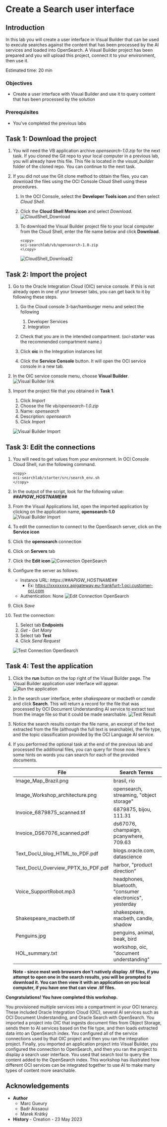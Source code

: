
# Create a Search user interface

## Introduction
In this lab you will create a user interface in Visual Builder that can be used to execute searches against the content that has been processed by the AI services and loaded into OpenSearch. A Visual Builder project has been prepared and you will upload this project, connect it to your environment, then use it. 

Estimated time: 20 min

### Objectives

- Create a user interface with Visual Builder and use it to query content that has been processed by the solution

### Prerequisites
- You've completed the previous labs

## Task 1: Download the project
1. You will need the VB application archive *opensearch-1.0.zip* for the next task. If you cloned the Git repo to your local computer in a previous lab, you will already have this file. This file is located in the *visual_builder* folder of the cloned repo. You can continue to the next task.

2. If you did not use the Git clone method to obtain the files, you can download the files using the OCI Console Cloud Shell using these procedures.

    1. In the OCI Console, select the **Developer Tools icon** and then select *Cloud Shell*.

    1. Click the **Cloud Shell Menu icon** and select *Download*.
    ![CloudShell_Download](images/opensearch-cloudshell-download.png)

    1. To download the Visual Builder project file to your local computer from the Cloud Shell, enter the file name below and click **Download**.
        ```
        <copy>
        oci-searchlab/vb/opensearch-1.0.zip
        <\copy>
        ```

        ![CloudShell_Download2](images/opensearch-cloudshell-download5.png)


## Task 2: Import the project
1. Go to the Oracle Integration Cloud (OIC) service console. If this is not already open in one of your browser tabs, you can get back to it by following these steps.
  
    1. Go the Cloud console 3-bar/hamburger menu and select the following    
        1. Developer Services
        1. Integration
  
    1. Check that you are in the intended compartment. (*oci-starter* was the recommended compartment name.)

    1. Click **oic** in the Integration instances list

    1. Click the **Service Console** button. It will open the OCI service console in a new tab.


1. In the OIC service console menu, choose **Visual Builder**.
![Visual Builder link](images/opensearch-vb-link-oic.png)

1. Import the project file that you obtained in **Task 1**.
    1. Click *Import*
    1. Choose the file *vb/opensearch-1.0.zip*
    1. Name: *opensearch*
    1. Description: *opensearch*
    1. Click *Import*

    ![Visual Builder Import](images/opensearch-vb-import.png)

## Task 3: Edit the connections

1. You will need to get values from your environment. In OCI Console Cloud Shell, run the following command. 
    ```
    <copy>
    oci-searchlab/starter/src/search_env.sh
    </copy>
    ```

1. In the output of the script, look for the following value:
***##APIGW_HOSTNAME##***


1. From the Visual Applications list, open the imported application by clicking on the application name, **opensearch-1.0**
![Visual Builder Import](images/opensearch-vb-applications.png)

1. To edit the connection to connect to the OpenSearch server, click on the **Service icon**

1. Click the **opensearch** connection 

1. Click on **Servers** tab

1. Click the **Edit icon** 
![Connection OpenSearch](images/opensearch-vb-connection-opensearch.png)

1. Configure the server as follows:
    - Instance URL: *https://##APIGW_HOSTNAME##*
      - Ex: https://xxxxxxxx.apigateway.eu-frankfurt-1.oci.customer-oci.com
    - Authentication: None
![Edit Connection OpenSearch](images/opensearch-vb-connection-opensearch2.png)

1. Click *Save*

1. Test the connection:
    1. Select tab **Endpoints**
    1.  *Get - Get Many*
    1. Select tab **Test**
    1. Click *Send Request*

    ![Test Connection OpenSearch](images/opensearch-vb-connection-opensearch3.png)

## Task 4: Test the application

1. Click the **run** button on the top right of the Visual Builder page. The Visual Builder application user interface will appear.
![Run the application](images/opensearch-vb-test.png)

1. In the search user interface, enter *shakespeare* or *macbeth* or *candle* and click **Search**. This will return a record for the file that was processed by OCI Document Understanding AI service to extract text from the image file so that it could be made searchable.
![Test Result](images/opensearch-vb-test-result.png)

1. Notice the search results contain the file name, an excerpt of the text extracted from the file (although the full text is searchable), the file type, and the topic classification provided by the OCI Language AI service.

1. If you performed the optional task at the end of the previous lab and processed the additional files, you can query for those now. Here's some hints on words you can search for each of the provided documents.

    | File | Search Terms |
    | ------------------------------------- | --------------------------------------- |
    | Image\_Map\_Brazil.png | brasil, rio |
    | Image\_Workshop\_architecture.png | opensearch, streaming, "object storage" |
    | Invoice\_6879875\_scanned.tif | 6879875, bijou, 111.31 |
    | Invoice\_DS67076\_scanned.pdf | ds67076, champaign, pcanywhere, 709.63 |
    | Text\_DocU\_blog\_HTML\_to\_PDF.pdf | blogs.oracle.com, datascience |
    | Text\_DocU\_Overview\_PPTX\_to\_PDF.pdf | harbor, "product direction" |
    | Voice\_SupportRobot.mp3 | headphones, bluetooth, "consumer electronics", yesterday |
    | Shakespeare\_macbeth.tif | shakespeare, macbeth, candle, shadow |
    | Penguins.jpg | penguins, animal, beak, bird |
    | HOL\_summary.txt | workshop, oic, "document understanding" |

    **Note - since most web browsers don't natively display .tif files, if you attempt to open one in the search results, you will be prompted to download it. You can then view it with an application on you local computer, if you have one that can view .tif files.**


**Congratulations! You have completed this workshop.**

You provisioned multiple services into a compartment in your OCI tenancy. These included Oracle Integration Cloud (OIC), several AI services such as OCI Document Understanding, and Oracle Search with OpenSearch. You imported a project into OIC that ingests document files from Object Storage, sends them to AI services based on the file type, and then loads extracted data into an OpenSearch index. You configured all of the service connections used by that OIC project and then you ran the integration project. Finally, you imported an application project into Visual Builder, you configured the connection to OpenSearch, and then you ran the project to display a search user interface. You used that search tool to query the content added to the OpenSearch index. This workshop has illustrated how different OCI services can be integrated together to use AI to make many types of content more searchable.

## Acknowledgements
- **Author**
  - Marc Gueury
  - Badr Aissaoui
  - Marek Krátký 
- **History** - Creation - 23 May 2023

